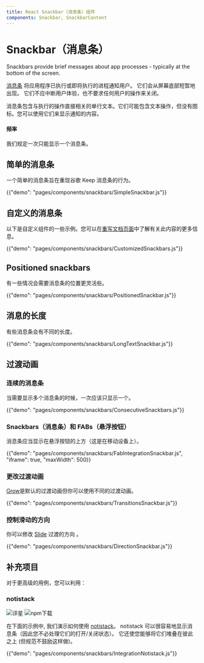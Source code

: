 ```yaml
---
title: React Snackbar（消息条）组件
components: Snackbar, SnackbarContent
---
```


# Snackbar（消息条）

<p class="description">Snackbars provide brief messages about app processes - typically at the bottom of the screen.</p>

[消息条](https://material.io/design/components/snackbars.html) 将应用程序已执行或即将执行的进程通知用户。 它们会从屏幕底部短暂地出现。 它们不应中断用户体验，也不要求任何用户的操作来关闭。

消息条包含与执行的操作直接相关的单行文本。它们可能包含文本操作，但没有图标。您可以使用它们来显示通知的内容。

#### 频率

我们规定一次只能显示一个消息条。

## 简单的消息条

一个简单的消息条旨在重现谷歌 Keep 消息条的行为。

{{"demo": "pages/components/snackbars/SimpleSnackbar.js"}}

## 自定义的消息条

以下是自定义组件的一些示例。您可以在[重写文档页面](/customization/components/)中了解有关此内容的更多信息。

{{"demo": "pages/components/snackbars/CustomizedSnackbars.js"}}

## Positioned snackbars

有一些情况会需要消息条的位置更灵活些。

{{"demo": "pages/components/snackbars/PositionedSnackbar.js"}}

## 消息的长度

有些消息条会有不同的长度。

{{"demo": "pages/components/snackbars/LongTextSnackbar.js"}}

## 过渡动画

### 连续的消息条

当需要显示多个消息条的时候，一次应该只显示一个。

{{"demo": "pages/components/snackbars/ConsecutiveSnackbars.js"}}

### Snackbars（消息条）和 FABs（悬浮按钮）

消息条应当显示在悬浮按钮的上方（这是在移动设备上）。

{{"demo": "pages/components/snackbars/FabIntegrationSnackbar.js", "iframe": true, "maxWidth": 500}}

### 更改过渡动画

[Grow](/components/transitions/#grow)是默认的过渡动画但你可以使用不同的过渡动画。

{{"demo": "pages/components/snackbars/TransitionsSnackbar.js"}}

### 控制滑动的方向

你可以修改 [Slide](/components/transitions/#slide) 过渡的方向 。

{{"demo": "pages/components/snackbars/DirectionSnackbar.js"}}

## 补充项目

对于更高级的用例，您可以利用：

### notistack

![评星](https://img.shields.io/github/stars/iamhosseindhv/notistack.svg?style=social&label=Stars) ![npm下载](https://img.shields.io/npm/dm/notistack.svg)

在下面的示例中, 我们演示如何使用 [notistack](https://github.com/iamhosseindhv/notistack)。 notistack 可以很容易地显示消息条（因此您不必处理它们的打开/关闭状态）。 它还使您能够将它们堆叠在彼此之上 (但规范不鼓励这样做)。

{{"demo": "pages/components/snackbars/IntegrationNotistack.js"}}